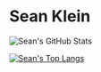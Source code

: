 # Sean Klein

![Sean's GitHub Stats](https://github-readme-stats.vercel.app/api?username=klein2ms&show_icons=true&theme=chartreuse-dark)

[![Sean's Top Langs](https://github-readme-stats.vercel.app/api/top-langs/?username=klein2ms)](https://github.com/klein2ms/github-readme-stats)
